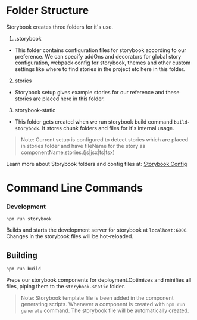 # Folder Structure

Storybook creates three folders for it's use.

1. .storybook
- This folder contains configuration files for storybook according to our preference. We can specify addOns and decorators for global story configuration, webpack config for storybook, themes and other custom settings like where to find stories in the project etc here in this folder.


2. stories
- Storybook setup gives example stories for our reference and these stories are placed here in this folder. 


3. storybook-static
- This folder gets created when we run storybook build command `build-storybook`. It stores chunk folders and files for it's internal usage. 

> Note: Current setup is configured to detect stories which are placed in stories folder and have
> fileName for the story as componentName.stories.(js|jsx|ts|tsx)

Learn more about Storybook folders and config files at: [Storybook Config](https://storybook.js.org/docs/react/configure/overview)

# Command Line Commands

### Development

```Shell
npm run storybook
```

Builds and starts the development server for storybook at 
`localhost:6006`. Changes in the storybook files will be hot-reloaded.


## Building

```Shell
npm run build
```

Preps our storybook components for deployment.Optimizes and minifies all files, piping them to the `storybook-static` folder.

> Note: Storybook template file is  been added in the component generating scripts. Whenever a 
> component is created with `npm run generate` command. The storybook file will be automatically created. 
